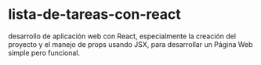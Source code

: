 # lista-de-tareas-con-react
 desarrollo de aplicación web con React, especialmente la creación del proyecto y el manejo de props usando JSX, para desarrollar un Página Web simple pero funcional.
